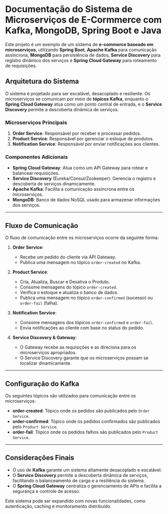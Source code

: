 # Documentação do Sistema de Microserviços de E-Cormmerce com Kafka, MongoDB, Spring Boot e Java

Este projeto é um exemplo de um sistema de **e-commerce baseado em microserviços**, utilizando **Spring Boot**, **Apache Kafka** para comunicação assíncrona, **MongoDB** para persistência de dados, **Service Discovery** para registro dinâmico dos serviços e **Spring Cloud Gateway** para roteamento de requisições.

## Arquitetura do Sistema

O sistema é projetado para ser escalável, desacoplado e resiliente. Os microserviços se comunicam por meio de **tópicos Kafka**, enquanto o **Spring Cloud Gateway** atua como um ponto central de entrada, e o **Service Discovery** permite a descoberta dinâmica de serviços.

### Microserviços Principais

1.  **Order Service**: Responsável por receber e processar pedidos.
2.  **Product Service**: Responsável por gerenciar o estoque de produtos.
3.  **Notification Service**: Responsável por enviar notificações aos clientes.

### Componentes Adicionais

-   **Spring Cloud Gateway**: Atua como um API Gateway para rotear e balancear requisições.
-   **Service Discovery** (Eureka/Consul/Zookeeper): Gerencia o registro e descoberta de serviços dinamicamente.
-   **Apache Kafka**: Facilita a comunicação assíncrona entre os microserviços.
-   **MongoDB**: Banco de dados NoSQL usado para armazenar informações dos serviços.

----------

## Fluxo de Comunicação

O fluxo de comunicação entre os microserviços ocorre da seguinte forma:

1.  **Order Service**:

    -   Recebe um pedido do cliente via API Gateway.
    -   Publica uma mensagem no tópico `order-created` no Kafka.
2.  **Product Service**:

    -   Cria, Atualiza, Buscar e Desativa  o Produto.
    -   Consome mensagens do tópico `order-created`.
    -   Verifica o estoque e atualiza o banco de dados.
    -   Publica uma mensagem no tópico `order-confirmed` (sucesso) ou `order-fail` (falha).
3.  **Notification Service**:

    -   Consome mensagens dos tópicos `order-confirmed` e `order-fail`.
    -   Envia notificações ao cliente com base no status do pedido.
4.  **Service Discovery & Gateway**:

    -   O Gateway recebe as requisições e as direciona para os microserviços apropriados.
    -   O Service Discovery garante que os microserviços possam se localizar dinamicamente.

----------

## Configuração do Kafka

Os seguintes tópicos são utilizados para comunicação entre os microserviços:

-   **order-created**: Tópico onde os pedidos são publicados pelo `Order Service`.
-   **order-confirmed**: Tópico onde os pedidos confirmados são publicados pelo `Product Service`.
-   **order-fail**: Tópico onde os pedidos falhos são publicados pelo `Product Service`.

----------

## Considerações Finais

-   O uso de **Kafka** garante um sistema altamente desacoplado e escalável.
-   O **Service Discovery** permite a descoberta dinâmica de serviços, facilitando o balanceamento de carga e a resiliência do sistema.
-   O **Spring Cloud Gateway** centraliza o gerenciamento de APIs e facilita a segurança e controle de acesso.

Este sistema pode ser expandido com novas funcionalidades, como autenticação, caching e monitoramento distribuído.

